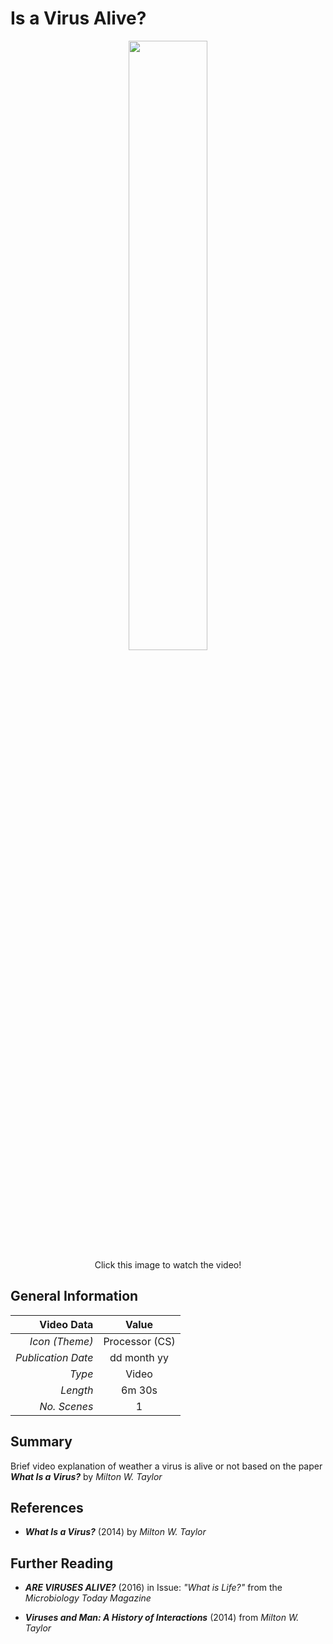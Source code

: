 # Is a Virus Alive?

<p align="center">
<a href="https://www.youtube.com/@ph0nsy" style="text-decoration: none; color: white;">
      <image style="width: 50%" src="https://github.com/ph0nsy/Ph0nsyTalksYT/blob/main/src/scenes/virus_short/assets/Virus.png?raw=true"/>
</a><br>
Click this image to watch the video!
</p>

## General Information

<p align="center">

| Video Data             |       Value      |
|-----------------------:|:----------------:|
| *Icon (Theme)*      	 |  Processor (CS)  |
| *Publication Date* 	 |    dd month yy   |
| *Type*             	 |       Video      |
| *Length*           	 |      6m 30s      |
| *No. Scenes*       	 |         1        |
</p>

## Summary

Brief video explanation of weather a virus is alive or not based on the paper ___What Is a Virus?___ by _Milton W. Taylor_

## References

+ ___What Is a Virus?___ (2014) by _Milton W. Taylor_

## Further Reading

+ ___ARE VIRUSES ALIVE?___ (2016) in Issue: _"What is Life?"_ from the _Microbiology Today Magazine_

+ ___Viruses and Man: A History of Interactions___ (2014) from _Milton W. Taylor_


